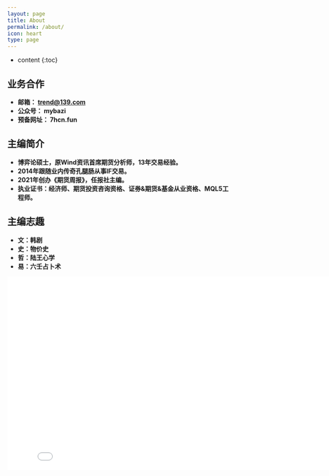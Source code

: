 ```yaml
---
layout: page
title: About
permalink: /about/
icon: heart
type: page
---
```


* content
{:toc}

## 业务合作
* **邮箱： trend@139.com**
* **公众号： mybazi**
* **预备网址： 7hcn.fun**

## 主编简介
* **博弈论硕士，原Wind资讯首席期货分析师，13年交易经验。**
* **2014年跟随业内传奇孔腿肠从事IF交易。**
* **2021年创办《期货周报》，任报社主编。**
* **执业证书：经济师、期货投资咨询资格、证券&期货&基金从业资格、MQL5工程师。**

## 主编志趣
* **文：韩剧**
* **史：物价史**
* **哲：陆王心学**
* **易：六壬占卜术**

<iframe frameborder="0" width="825" height="440" iframe src="//player.bilibili.com/player.html?aid=18808058&bvid=BV1vW411e7Z7&cid=30675519&page=1" scrolling="no" border="0" frameborder="no" framespacing="0" allowfullscreen="true"> </iframe>
